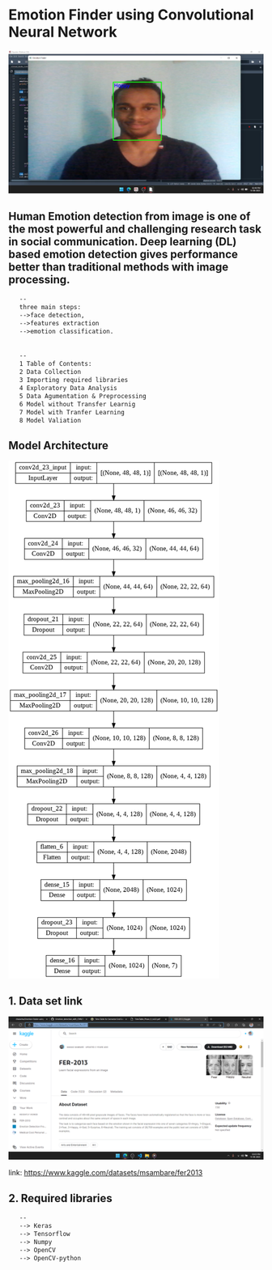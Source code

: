 # Emotion Finder using Convolutional Neural Network


![img](images/sample1.png)


## Human Emotion detection from image is one of the most powerful and challenging research task in social communication. Deep learning (DL) based emotion detection gives performance better than traditional methods with image processing.


       --
       three main steps:
       -->face detection,
       -->features extraction
       -->emotion classification.


       --
       1 Table of Contents:
       2 Data Collection
       3 Importing required libraries
       4 Exploratory Data Analysis
       5 Data Agumentation & Preprocessing
       6 Model without Transfer Learnig
       7 Model with Tranfer Learning
       8 Model Valiation
       
## Model Architecture
![img](https://github.com/charanhu/Emotion-Finder-using-Convolutional-Neural-Network/blob/main/Model%20architecture.png)

## 1. Data set link


![img](images/DataSet.png)

link: https://www.kaggle.com/datasets/msambare/fer2013


## 2. Required libraries


       --
       --> Keras
       --> Tensorflow
       --> Numpy
       --> OpenCV
       --> OpenCV-python
       
   


